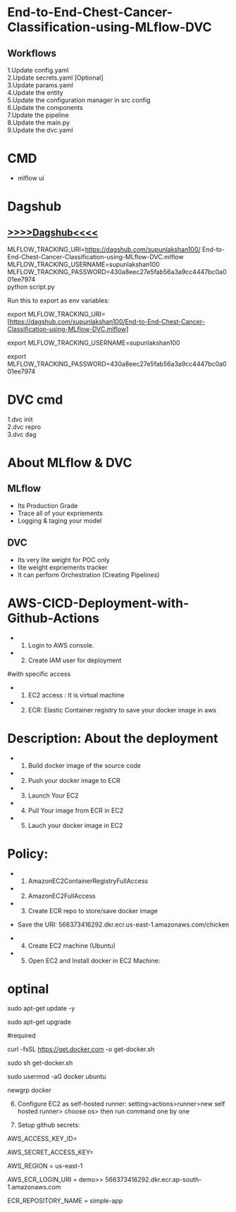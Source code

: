 # End-to-End-Chest-Cancer-Classification-using-MLflow-DVC

## Workflows

1.Update config.yaml <br>
2.Update secrets.yaml [Optional] <br>
3.Update params.yaml <br>
4.Update the entity <br>
5.Update the configuration manager in src config <br>
6.Update the components <br>
7.Update the pipeline <br>
8.Update the main.py <br>
9.Update the dvc.yaml


# CMD
- mlflow ui

# Dagshub
## [>>>>Dagshub<<<<](https://dagshub.com)

MLFLOW_TRACKING_URI=https://dagshub.com/supunlakshan100/      End-to-End-Chest-Cancer-Classification-using-MLflow-DVC.mlflow \
MLFLOW_TRACKING_USERNAME=supunlakshan100 \
MLFLOW_TRACKING_PASSWORD=430a8eec27e5fab56a3a9cc4447bc0a001ee7974 \
python script.py

Run this to export as env variables:

export MLFLOW_TRACKING_URI=[https://dagshub.com/supunlakshan100/End-to-End-Chest-Cancer-Classification-using-MLflow-DVC.mlflow] <br>

export MLFLOW_TRACKING_USERNAME=supunlakshan100 <br>

export MLFLOW_TRACKING_PASSWORD=430a8eec27e5fab56a3a9cc4447bc0a001ee7974



# DVC cmd 

1.dvc init <br>
2.dvc repro <br>
3.dvc dag <br>

# About MLflow & DVC
## MLflow

- Its Production Grade
- Trace all of your expriements
- Logging & taging your model

## DVC

- Its very lite weight for POC only
- lite weight expriements tracker
- It can perform Orchestration (Creating Pipelines)

# AWS-CICD-Deployment-with-Github-Actions

- 1. Login to AWS console.
- 2. Create IAM user for deployment

#with specific access

- 1. EC2 access : It is virtual machine

- 2. ECR: Elastic Container registry to save your docker image in aws


# Description: About the deployment

- 1. Build docker image of the source code

- 2. Push your docker image to ECR

- 3. Launch Your EC2 

- 4. Pull Your image from ECR in EC2

- 5. Lauch your docker image in EC2

# Policy:

- 1. AmazonEC2ContainerRegistryFullAccess

- 2. AmazonEC2FullAccess
- 3. Create ECR repo to store/save docker image
- Save the URI: 566373416292.dkr.ecr.us-east-1.amazonaws.com/chicken
- 4. Create EC2 machine (Ubuntu)
- 5. Open EC2 and Install docker in EC2 Machine:

# optinal

sudo apt-get update -y

sudo apt-get upgrade

#required

curl -fsSL https://get.docker.com -o get-docker.sh

sudo sh get-docker.sh

sudo usermod -aG docker ubuntu

newgrp docker

6. Configure EC2 as self-hosted runner:
setting>actions>runner>new self hosted runner> choose os> then run command one by one

7. Setup github secrets:

AWS_ACCESS_KEY_ID=

AWS_SECRET_ACCESS_KEY=

AWS_REGION = us-east-1

AWS_ECR_LOGIN_URI = demo>>  566373416292.dkr.ecr.ap-south-1.amazonaws.com

ECR_REPOSITORY_NAME = simple-app
